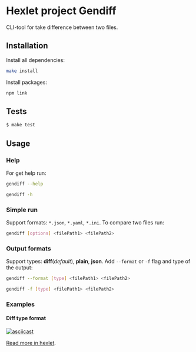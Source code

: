 # Hexlet project Gendiff

CLI-tool for take difference between two files.

## Installation

Install all dependencies:
```sh
make install
```

Install packages:
```sh
npm link
```

## Tests

```sh
$ make test
```

## Usage

### Help

For get help run:
```sh
gendiff --help
```
```sh
gendiff -h
```

### Simple run

Support formats: `*.json`, `*.yaml`, `*.ini`.
To compare two files run:
```sh
gendiff [options] <filePath1> <filePath2>
```

### Output formats

Support types: __diff__(*default*), __plain__, __json__.
Add `--format` or `-f` flag and type of the output:
```sh
gendiff --format [type] <filePath1> <filePath2>
```
```sh
gendiff -f [type] <filePath1> <filePath2>
```

### Examples

#### Diff type format

[![asciicast](https://asciinema.org/a/FfM16iH8K4jdywrCNbrhiW3qx.svg)](https://asciinema.org/a/FfM16iH8K4jdywrCNbrhiW3qx)

[Read more in hexlet](https://ru.hexlet.io/professions/frontend/projects/46).